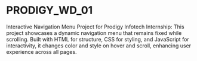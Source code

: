 # PRODIGY_WD_01
Interactive Navigation Menu Project for Prodigy Infotech Internship: This project showcases a dynamic navigation menu that remains fixed while scrolling. Built with HTML for structure, CSS for styling, and JavaScript for interactivity, it changes color and style on hover and scroll, enhancing user experience across all pages.

